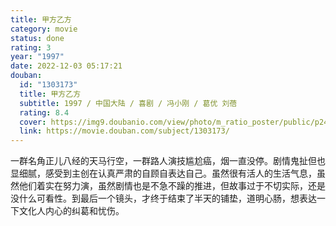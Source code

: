 ```yaml
---
title: 甲方乙方
category: movie
status: done
rating: 3
year: "1997"
date: 2022-12-03 05:17:21
douban:
  id: "1303173"
  title: 甲方乙方
  subtitle: 1997 / 中国大陆 / 喜剧 / 冯小刚 / 葛优 刘蓓
  rating: 8.4
  cover: https://img9.doubanio.com/view/photo/m_ratio_poster/public/p2436823425.jpg
  link: https://movie.douban.com/subject/1303173/
---
```


一群名角正儿八经的天马行空，一群路人演技尴尬癌，烟一直没停。剧情鬼扯但也显细腻，感受到主创在认真严肃的自顾自表达自己。虽然很有活人的生活气息，虽然他们着实在努力演，虽然剧情也是不急不躁的推进，但故事过于不切实际，还是没什么可看性。到最后一个镜头，才终于结束了半天的铺垫，道明心肠，想表达一下文化人内心的纠葛和忧伤。